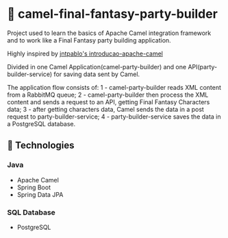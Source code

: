 # :camel: camel-final-fantasy-party-builder
Project used to learn the basics of Apache Camel integration framework and to work like a Final Fantasy party building application.

Highly inspired by [jntpablo's introducao-apache-camel](https://github.com/jntpablo/introducao-apache-camel)

Divided in one Camel Application(camel-party-builder) and one API(party-builder-service) for saving data sent by Camel.

The application flow consists of:
1 - camel-party-builder reads XML content from a RabbitMQ queue;
2 - camel-party-builder then process the XML content and sends a request to an API, getting Final Fantasy Characters data;
3 - after getting characters data, Camel sends the data in a post request to party-builder-service;
4 - party-builder-service saves the data in a PostgreSQL database.

## :crystal_ball: Technologies
### Java
* Apache Camel
* Spring Boot
* Spring Data JPA
### SQL Database
* PostgreSQL
